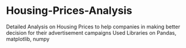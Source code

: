 # Housing-Prices-Analysis

Detailed Analysis on Housing Prices to help companies in making better decision for their advertisement campaigns
Used Libraries on Pandas, matplotlib, numpy
